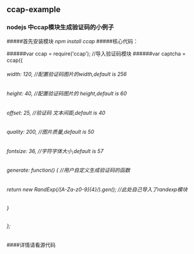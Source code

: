 ## ccap-example
### nodejs 中ccap模块生成验证码的小例子
#####首先安装模块
*npm install ccap*
#####核心代码：

######var ccap = require('ccap'); //导入验证码模块 
######var captcha = ccap({
######        width: 120, //配置验证码图片的width,default is 256
######        height: 40, //配置验证码图片的 height,default is 60
######        offset: 25, //验证码 文本间距,default is 40
######       quality: 200, //图片质量,default is 50
######       fontsize: 36, //字符字体大小,default is 57
######       generate: function() { //用户自定义生成验证码的函数
######            return new RandExp(/[A-Za-z0-9]{4}/).gen(); //此处自己导入了randexp模块
######        }
######    };

####详情请看源代码
